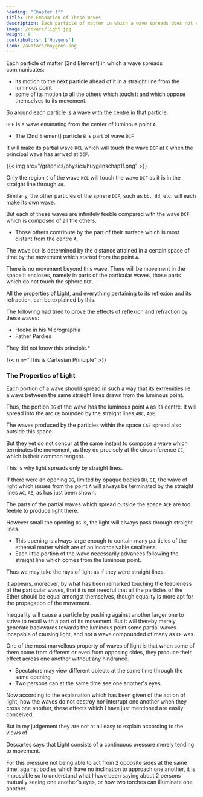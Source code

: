 ```yaml
---
heading: "Chapter 1f"
title: The Emanation of These Waves
description: Each particle of matter in which a wave spreads does not communicate its motion only to the next particle ahead of it in a straight line from the luminous point
image: /covers/light.jpg
weight: 8
contributors: ['Huygens']
icon: /avatars/huygens.png
---
```




Each particle of matter [2nd Element] in which a wave spreads communicates:
- its motion to the next particle ahead of it in a straight line from the luminous point
- some of its motion to all the others which touch it and which oppose themselves to its movement. 

So around each particle is a wave with the centre in that particle. 

`DCF` is a wave emanating from the center of luminous point `A`.
- The [2nd Element] particle `B` is part of wave `DCF`

It will make its partial wave `KCL` which will touch the wave `DCF` at `C` when the principal wave has arrived at `DCF`.

 <!-- emanating from the point `A` -->

{{< img src="/graphics/physics/huygenschap1f.png" >}}

Only the region `C` of the wave `KCL` will touch the wave `DCF` as it is in the straight line through `AB`.

Similarly, the other particles of the sphere `DCF`, such as `bb, dd`, etc. will each make its own wave. 

But each of these waves are infinitely feeble compared with the wave `DCF` which is composed of all the others.
- Those others contribute by the part of their surface which is most distant from the centre `A`.

The wave `DCF` is determined by the distance attained in a certain space of time by the movement which started from the point `A`.

There is no movement beyond this wave. There will be movement in the space it encloses, namely in parts of the particular waves, those parts which do not touch the sphere `DCF`.

All the properties of Light, and everything pertaining to its reflexion and its refraction, can be explained by this. 

<!-- This is a matter which has been quite unknown to those who hitherto have begun to consider the waves of light, amongst whom are  -->

The following had tried to prove the effects of reflexion and refraction by these waves:
- Hooke in his Micrographia
- Father Pardies

They did not know this principle.*

{{< n n="This is Cartesian Principle" >}}

 <!-- , who, in a treatise of which he let me see a portion, and which he was unable to complete as he died shortly afterward,  -->


<!-- But the chief foundation, which consists in the remark I have just made, was lacking in his demonstrations; and for the rest he had opinions very different from mine, as may be will appear some day if his writing has been preserved. -->


### The Properties of Light

Each portion of a wave should spread in such a way that its extremities lie always between the same straight lines drawn from the luminous point.

Thus, the portion `BG` of the wave has the luminous point `A` as its centre. It will spread into the arc `CE` bounded by the straight lines `ABC`, `AGE`. 

The waves produced by the particles within the space `CAE` spread also outside this space.

But they yet do not concur at the same instant to compose a wave which terminates the movement, as they do precisely at the circumference `CE`, which is their common tangent.

This is why light spreads only by straight lines.

 <!-- so that it illuminates no object except when the path from its source to that object is open along such lines. -->

If there were an opening `BG`, limited by opaque bodies `BH`, `GI`, the wave of light which issues from the point `A` will always be terminated by the straight lines `AC`, `AE`, as has just been shown.

The parts of the partial waves which spread outside the space `ACE` are too feeble to produce light there.

However small the opening `BG` is, the light will always pass through straight lines. 
<!-- there is always the same reason causing the light there to pass between straight lines. -->
- This opening is always large enough to contain many particles of the ethereal matter which are of an inconceivable smallness.
- Each little portion of the wave necessarily advances following the straight line which comes from the luminous point.

Thus we may take the rays of light as if they were straight lines.

It appears, moreover, by what has been remarked touching the feebleness of the particular waves, that it is not needful that all the particles of the Ether should be equal amongst themselves, though equality is more apt for the propagation of the movement. 

Inequality will cause a particle by pushing against another larger one to strive to recoil with a part of its movement. But it will thereby merely generate backwards towards the luminous point some partial waves incapable of causing light, and not a wave compounded of many as `CE` was.


One of the most marvellous property of waves of light is that when some of them come from different or even from opposing sides, they produce their effect across one another without any hindrance. 
- Spectators may view different objects at the same time through the same opening
- Two persons can at the same time see one another's eyes. 


Now according to the explanation which has been given of the action of light, how the waves do not destroy nor interrupt one another when they cross one another, these effects which I have just mentioned are easily conceived. 

But in my judgement they are not at all easy to explain according to the views of 

Descartes says that Light consists of a continuous pressure merely tending to movement. 

For this pressure not being able to act from 2 opposite sides at the same time, against bodies which have no inclination to approach one another, it is impossible so to understand what I have been saying about 2 persons mutually seeing one another's eyes, or how two torches can illuminate one another.

